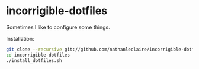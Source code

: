 incorrigible-dotfiles
=====================

Sometimes I like to configure some things.

Installation:

```sh
git clone --recursive git://github.com/nathanleclaire/incorrigible-dotfiles.git
cd incorrigible-dotfiles
./install_dotfiles.sh
```
